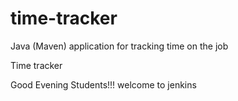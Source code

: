 # time-tracker
Java (Maven) application for tracking time on the job

Time tracker

Good Evening Students!!! welcome to jenkins
